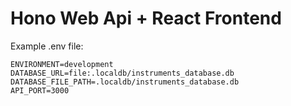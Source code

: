 # Hono Web Api + React Frontend

Example .env file:

```
ENVIRONMENT=development
DATABASE_URL=file:.localdb/instruments_database.db
DATABASE_FILE_PATH=.localdb/instruments_database.db
API_PORT=3000
```
